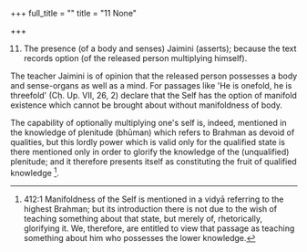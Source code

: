 +++
full_title = ""
title = "11 None"

+++


11. The presence (of a body and senses) Jaimini (asserts); because the text records option (of the released person multiplying himself).

The teacher Jaimini is of opinion that the released person possesses a body and sense-organs as well as a mind. For passages like 'He is onefold, he is threefold' (Cḥ. Up. VII, 26, 2) declare that the Self has the option of manifold existence which cannot be brought about without manifoldness of body.

The capability of optionally multiplying one's self is, indeed, mentioned in the knowledge of plenitude (bhūman) which refers to Brahman as devoid of qualities, but this lordly power which is valid only for the qualified state is there mentioned only in order to glorify the knowledge of the (unqualified) plenitude; and it therefore presents itself as constituting the fruit of qualified knowledge [^fn_233].

[^fn_233]: 412:1 Manifoldness of the Self is mentioned in a vidyā referring to the highest Brahman; but its introduction there is not due to the wish of teaching something about that state, but merely of, rhetorically, glorifying it. We, therefore, are entitled to view that passage as teaching something about him who possesses the lower knowledge.

